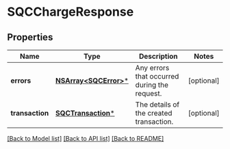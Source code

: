 # SQCChargeResponse

## Properties
Name | Type | Description | Notes
------------ | ------------- | ------------- | -------------
**errors** | [**NSArray&lt;SQCError&gt;***](SQCError.md) | Any errors that occurred during the request. | [optional] 
**transaction** | [**SQCTransaction***](SQCTransaction.md) | The details of the created transaction. | [optional] 

[[Back to Model list]](../README.md#documentation-for-models) [[Back to API list]](../README.md#documentation-for-api-endpoints) [[Back to README]](../README.md)


